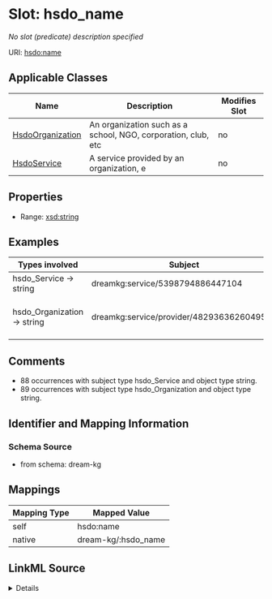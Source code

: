 

# Slot: hsdo_name


_No slot (predicate) description specified_





URI: [hsdo:name](hsdo:name)



<!-- no inheritance hierarchy -->





## Applicable Classes

| Name | Description | Modifies Slot |
| --- | --- | --- |
| [HsdoOrganization](../classes/HsdoOrganization.md) | An organization such as a school, NGO, corporation, club, etc |  no  |
| [HsdoService](../classes/HsdoService.md) | A service provided by an organization, e |  no  |







## Properties

* Range: [xsd:string](xsd:string)






## Examples

| Types involved | Subject | Predicate | Object |
| --- | --- | --- | --- |
| hsdo_Service → string | dreamkg:service/5398794886447104 | hsdo:name | Emergency Shelter |
| hsdo_Organization → string | dreamkg:service/provider/4829363626049536 | hsdo:name | Belmont Behavioral Health System |


## Comments

* 88 occurrences with subject type hsdo_Service and object type string.
* 89 occurrences with subject type hsdo_Organization and object type string.

## Identifier and Mapping Information







### Schema Source


* from schema: dream-kg




## Mappings

| Mapping Type | Mapped Value |
| ---  | ---  |
| self | hsdo:name |
| native | dream-kg/:hsdo_name |




## LinkML Source

<details>
```yaml
name: hsdo_name
description: No slot (predicate) description specified
comments:
- 88 occurrences with subject type hsdo_Service and object type string.
- 89 occurrences with subject type hsdo_Organization and object type string.
examples:
- description: hsdo_Service → string
  object:
    example_object: Emergency Shelter
    example_predicate: hsdo:name
    example_subject: dreamkg:service/5398794886447104
- description: hsdo_Organization → string
  object:
    example_object: Belmont Behavioral Health System
    example_predicate: hsdo:name
    example_subject: dreamkg:service/provider/4829363626049536
from_schema: dream-kg
rank: 1000
slot_uri: hsdo:name
alias: hsdo_name
domain_of:
- hsdo_Organization
- hsdo_Service
range: string

```
</details>